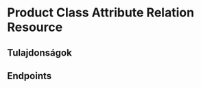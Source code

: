 # Product Class Attribute Relation Resource

## Tulajdonságok

<ResourceProperties :resource="'product_class_attribute_relation'" :lang="'hu'"/>

## Endpoints

[//]: <> (GET ENDPOINT)
<ResourceEndpoint :resource="'product_class_attribute_relation'" :endpoint="'get'" :lang="'hu'">

<template v-slot:responseJSON>

<<< @/docs/fixtures/api/product_class_attribute_relation/response/json/get_id.json

</template>

<template v-slot:responseXML>

<<< @/docs/fixtures/api/product_class_attribute_relation/response/xml/get_id.xml

</template>

</ResourceEndpoint>

[//]: <> (GETCOLLECTION ENDPOINT)
<ResourceEndpoint :resource="'product_class_attribute_relation'" :endpoint="'getCollection'" :lang="'hu'">

<template v-slot:responseJSON>

<<< @/docs/fixtures/api/product_class_attribute_relation/response/json/get_page.json

</template>

<template v-slot:responseXML>

<<< @/docs/fixtures/api/product_class_attribute_relation/response/xml/get_page.xml

</template>

</ResourceEndpoint>

[//]: <> (POST ENDPOINT)
<ResourceEndpoint :resource="'product_class_attribute_relation'" :endpoint="'post'" :lang="'hu'">

<template v-slot:request>

<<< @/docs/fixtures/api/product_class_attribute_relation/request/post.json

</template>

<template v-slot:responseJSON>

<<< @/docs/fixtures/api/product_class_attribute_relation/response/json/get_id.json

</template>

<template v-slot:responseXML>

<<< @/docs/fixtures/api/product_class_attribute_relation/response/xml/get_id.xml

</template>

</ResourceEndpoint>

[//]: <> (PUT ENDPOINT)
<ResourceEndpoint :resource="'product_class_attribute_relation'" :endpoint="'put'" :lang="'hu'">

<template v-slot:request>

<<< @/docs/fixtures/api/product_class_attribute_relation/request/put.json

</template>

<template v-slot:responseJSON>

<<< @/docs/fixtures/api/product_class_attribute_relation/response/json/get_id.json

</template>

<template v-slot:responseXML>

<<< @/docs/fixtures/api/product_class_attribute_relation/response/xml/get_id.xml

</template>

</ResourceEndpoint>

[//]: <> (DELETE ENDPOINT)
<ResourceEndpoint :resource="'product_class_attribute_relation'" :endpoint="'delete'" :lang="'hu'"/>

